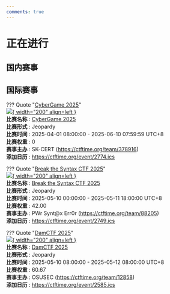 ```yaml
---
comments: true
---
```

# 正在进行

## 国内赛事



## 国际赛事

??? Quote "[CyberGame 2025](https://cybergame.sk/)"  
    [![](https://ctftime.org/media/events/cybergame.png){ width="200" align=left }](https://cybergame.sk/)  
    **比赛名称** : [CyberGame 2025](https://cybergame.sk/)  
    **比赛形式** : Jeopardy  
    **比赛时间** : 2025-04-01 08:00:00 - 2025-06-10 07:59:59 UTC+8  
    **比赛权重** : 0  
    **赛事主办** : SK-CERT (https://ctftime.org/team/378916)  
    **添加日历** : https://ctftime.org/event/2774.ics  
    
??? Quote "[Break the Syntax CTF 2025](https://bts2025.wh.edu.pl/)"  
    [![](https://ctftime.org/media/events/btslogo.png){ width="200" align=left }](https://bts2025.wh.edu.pl/)  
    **比赛名称** : [Break the Syntax CTF 2025](https://bts2025.wh.edu.pl/)  
    **比赛形式** : Jeopardy  
    **比赛时间** : 2025-05-10 00:00:00 - 2025-05-11 18:00:00 UTC+8  
    **比赛权重** : 42.00  
    **赛事主办** : PWr Synt@x Err0r (https://ctftime.org/team/88205)  
    **添加日历** : https://ctftime.org/event/2749.ics  
    
??? Quote "[DamCTF 2025](https://damctf.xyz/)"  
    [![](https://ctftime.org){ width="200" align=left }](https://damctf.xyz/)  
    **比赛名称** : [DamCTF 2025](https://damctf.xyz/)  
    **比赛形式** : Jeopardy  
    **比赛时间** : 2025-05-10 08:00:00 - 2025-05-12 08:00:00 UTC+8  
    **比赛权重** : 60.67  
    **赛事主办** : OSUSEC (https://ctftime.org/team/12858)  
    **添加日历** : https://ctftime.org/event/2585.ics  
    